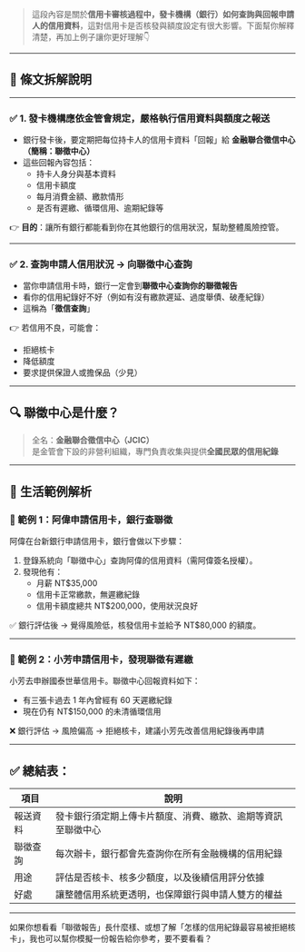 > 這段內容是關於**信用卡審核過程中，發卡機構（銀行）如何查詢與回報申請人的信用資料**，這對信用卡是否核發與額度設定有很大影響。下面幫你解釋清楚，再加上例子讓你更好理解👇

---

## 🧾 條文拆解說明

---

### ✅ 1. 發卡機構應依金管會規定，**嚴格執行信用資料與額度之報送**

- 銀行發卡後，要定期把每位持卡人的信用卡資料「回報」給 **金融聯合徵信中心（簡稱：聯徵中心）**
- 這些回報內容包括：
  - 持卡人身分與基本資料
  - 信用卡額度
  - 每月消費金額、繳款情形
  - 是否有遲繳、循環信用、逾期紀錄等

👉 **目的**：讓所有銀行都能看到你在其他銀行的信用狀況，幫助整體風險控管。

---

### ✅ 2. 查詢申請人信用狀況 → 向聯徵中心查詢

- 當你申請信用卡時，銀行一定會到**聯徵中心查詢你的聯徵報告**
- 看你的信用紀錄好不好（例如有沒有繳款遲延、過度舉債、破產紀錄）
- 這稱為「**徵信查詢**」

👉 若信用不良，可能會：
- 拒絕核卡
- 降低額度
- 要求提供保證人或擔保品（少見）

---

## 🔍 聯徵中心是什麼？

> 全名：**金融聯合徵信中心（JCIC）**  
是金管會下設的非營利組織，專門負責收集與提供**全國民眾的信用紀錄**

---

## 📌 生活範例解析

### 🧾 範例 1：阿偉申請信用卡，銀行查聯徵

阿偉在台新銀行申請信用卡，銀行會做以下步驟：

1. 登錄系統向「聯徵中心」查詢阿偉的信用資料（需阿偉簽名授權）。
2. 發現他有：
   - 月薪 NT$35,000
   - 信用卡正常繳款，無遲繳紀錄
   - 信用卡額度總共 NT$200,000，使用狀況良好

✅ 銀行評估後 → 覺得風險低，核發信用卡並給予 NT$80,000 的額度。

---

### 🧾 範例 2：小芳申請信用卡，發現聯徵有遲繳

小芳去申辦國泰世華信用卡。聯徵中心回報資料如下：

- 有三張卡過去 1 年內曾經有 60 天遲繳紀錄
- 現在仍有 NT$150,000 的未清循環信用

❌ 銀行評估 → 風險偏高 → 拒絕核卡，建議小芳先改善信用紀錄後再申請

---

## ✅ 總結表：

| 項目               | 說明 |
|--------------------|------|
| 報送資料           | 發卡銀行須定期上傳卡片額度、消費、繳款、逾期等資訊至聯徵中心 |
| 聯徵查詢           | 每次辦卡，銀行都會先查詢你在所有金融機構的信用紀錄 |
| 用途               | 評估是否核卡、核多少額度，以及後續信用評分依據 |
| 好處               | 讓整體信用系統更透明，也保障銀行與申請人雙方的權益 |

---

如果你想看看「聯徵報告」長什麼樣、或想了解「怎樣的信用紀錄最容易被拒絕核卡」，我也可以幫你模擬一份報告給你參考，要不要看看？